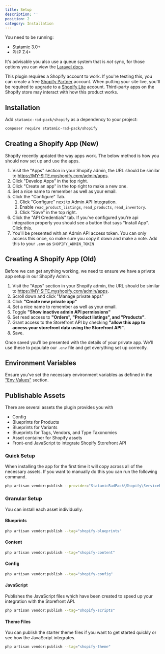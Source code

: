 ```yaml
---
title: Setup
description: ''
position: 2
category: Installation
---
```


You need to be running:

- Statamic 3.0+
- PHP 7.4+

It's advisable you also use a queue system that is _not_ sync, for those options you can view the [Laravel docs](https://laravel.com/docs/8.x/queues#driver-prerequisites).

This plugin requires a Shopify account to work. If you're testing this, you can create a free [Shopify Partner](https://www.shopify.co.uk/partners) account. When putting your site live, you'll be required to upgrade to a [Shopify Lite](https://www.shopify.co.uk/lite) account. Third-party apps on the Shopify store may interact with how this product works.

## Installation

Add `statamic-rad-pack/shopify` as a dependency to your project:

```bash
composer require statamic-rad-pack/shopify
```

## Creating a Shopify App (New)

Shopify recently updated the way apps work. The below method is how you should now set up and use the apps.

1. Visit the "Apps" section in your Shopify admin, the URL should be similar to https://MY-SITE.myshopify.com/admin/apps.
2. Click "Develop Apps" in the top right.
3. Click "Create an app" in the top right to make a new one.
4. Set a nice name to remember as well as your email.
5. Click the "Configure" Tab.
   1. Click "Configure" next to Admin API Integration.
   2. Enable `read_product_listings`, `read_products`, `read_inventory`.
   3. Click "Save" in the top right.
7. Click the "API Credentials" tab. If you've configured you're api integration properly you should see a button that says "Install App". Click this.
8. You'll be presented with an Admin API access token. You can only access this once, so make sure you copy it down and make a note. Add this to your `.env` as `SHOPIFY_ADMIN_TOKEN`

## Creating A Shopify App (Old)

Before we can get anything working, we need to ensure we have a private app setup in our Shopify Admin.

1. Visit the "Apps" section in your Shopify admin, the URL should be similar to https://MY-SITE.myshopify.com/admin/apps.
2. Scroll down and click "Manage private apps"
3. Click **"Create new private app"**
4. Set a nice name to remember as well as your email.
5. Toggle **"Show inactive admin API permissions"**
6. Set read access to **"Orders", "Product listings", and "Products"**.
7. Grant access to the Storefront API by checking **"allow this app to access your storefront data using the Storefront API"**.
8. Save.

Once saved you'll be presented with the details of your private app. We'll use these to populate our `.env` file and get everything set up correctly.

## Environment Variables

Ensure you've set the necessary environment variables as defined in the ["Env Values"](/env) section.

## Publishable Assets

There are several assets the plugin provides you with

- Config
- Blueprints for Products
- Blueprints for Variants
- Blueprints for Tags, Vendors, and Type Taxonomies
- Asset container for Shopify assets
- Front-end JavaScript to integrate Shopify Storefront API

### Quick Setup

When installing the app for the first time it will copy across all of the necessary assets. If you want to manually do this you can run the following command.

```bash
php artisan vendor:publish --provider="StatamicRadPack\Shopify\ServiceProvider"
```

### Granular Setup

You can install each asset individually.

#### Blueprints

```bash
php artisan vendor:publish --tag="shopify-blueprints"
```

#### Content

```bash
php artisan vendor:publish --tag="shopify-content"
```

#### Config

```bash
php artisan vendor:publish --tag="shopify-config"
```

#### JavaScript

Publishes the JavaScript files which have been created to speed up your integration with the Storefront API.

```bash
php artisan vendor:publish --tag="shopify-scripts"
```

#### Theme Files

You can publish the starter theme files if you want to get started quickly or see how the JavaScript integrates.

```bash
php artisan vendor:publish --tag="shopify-theme"
```
